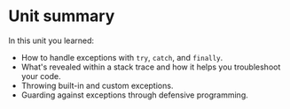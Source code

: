 # Unit summary

In this unit you learned:

-   How to handle exceptions with `try`, `catch`, and `finally`.
-   What's revealed within a stack trace and how it helps you troubleshoot your code.
-   Throwing built-in and custom exceptions.
-   Guarding against exceptions through defensive programming.